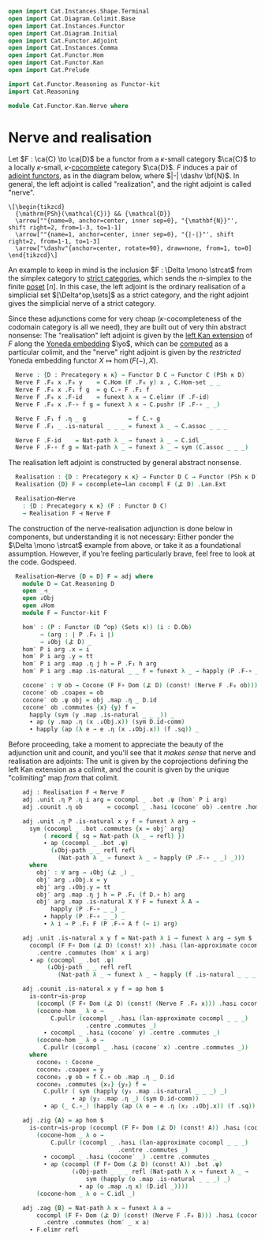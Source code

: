 ```agda
open import Cat.Instances.Shape.Terminal
open import Cat.Diagram.Colimit.Base
open import Cat.Instances.Functor
open import Cat.Diagram.Initial
open import Cat.Functor.Adjoint
open import Cat.Instances.Comma
open import Cat.Functor.Hom
open import Cat.Functor.Kan
open import Cat.Prelude

import Cat.Functor.Reasoning as Functor-kit
import Cat.Reasoning

module Cat.Functor.Kan.Nerve where
```

<!--
```agda
private
  variable o κ : Level
open Functor
open _=>_
```
-->

# Nerve and realisation

Let $F : \ca{C} \to \ca{D}$ be a functor from a $\kappa$-small category
$\ca{C}$ to a locally $\kappa$-small, $\kappa$-[cocomplete] category
$\ca{D}$. $F$ induces a pair of [adjoint functors], as in the diagram
below, where $|-| \dashv \bf{N}$. In general, the left adjoint is called
"realization", and the right adjoint is called "nerve".

[cocomplete]: Cat.Diagram.Colimit.Base.html#cocompleteness
[adjoint functors]: Cat.Functor.Adjoint.html

~~~{.quiver .short-1}
\[\begin{tikzcd}
  {\mathrm{PSh}(\mathcal{C})} && {\mathcal{D}}
  \arrow[""{name=0, anchor=center, inner sep=0}, "{\mathbf{N}}"', shift right=2, from=1-3, to=1-1]
  \arrow[""{name=1, anchor=center, inner sep=0}, "{|-|}"', shift right=2, from=1-1, to=1-3]
  \arrow["\dashv"{anchor=center, rotate=90}, draw=none, from=1, to=0]
\end{tikzcd}\]
~~~

An example to keep in mind is the inclusion $F : \Delta \mono \strcat$
from the simplex category to [strict categories], which sends the
$n$-simplex to the finite [poset] $[n]$. In this case, the left adjoint
is the ordinary realisation of a simplicial set $[\Delta^op,\sets]$ as a
strict category, and the right adjoint gives the simplicial nerve of a
strict category.

[strict categories]: Cat.Instances.StrictCat.html
[poset]: Cat.Instances.Thin.html

Since these adjunctions come for very cheap ($\kappa$-cocompleteness of
the codomain category is all we need), they are built out of very thin
abstract nonsense: The "realisation" left adjoint is given by the [left
Kan extension] of $F$ along the [Yoneda embedding] $\yo$, which can be
[computed] as a particular colimit, and the "nerve" right adjoint is
given by the _restricted_ Yoneda embedding functor $X \mapsto \hom(F(-),
X)$.

[left Kan extension]: Cat.Functor.Kan.html
[Yoneda embedding]: Cat.Functor.Hom.html
[computed]: Cat.Functor.Kan.html#a-formula

<!--
```agda
module _ {κ o} {C : Precategory o κ} where
  private module C = Cat.Reasoning C
```
-->

```agda
  Nerve : {D : Precategory κ κ} → Functor D C → Functor C (PSh κ D)
  Nerve F .F₀ x .F₀ y    = C.Hom (F .F₀ y) x , C.Hom-set _ _
  Nerve F .F₀ x .F₁ f g  = g C.∘ F .F₁ f
  Nerve F .F₀ x .F-id    = funext λ x → C.elimr (F .F-id)
  Nerve F .F₀ x .F-∘ f g = funext λ x → C.pushr (F .F-∘ _ _)

  Nerve F .F₁ f .η _ g            = f C.∘ g
  Nerve F .F₁ _ .is-natural _ _ _ = funext λ _ → C.assoc _ _ _

  Nerve F .F-id    = Nat-path λ _ → funext λ _ → C.idl _
  Nerve F .F-∘ f g = Nat-path λ _ → funext λ _ → sym (C.assoc _ _ _)
```

The realisation left adjoint is constructed by general abstract
nonsense.

<!--
```agda
module _ {C : Precategory o κ} (cocompl : is-cocomplete κ κ C) where
  private module C = Cat.Reasoning C
  open Initial
  open Cocone-hom
  open Cocone
```
-->

```agda
  Realisation : {D : Precategory κ κ} → Functor D C → Functor (PSh κ D) C
  Realisation {D} F = cocomplete→lan cocompl F (よ D) .Lan.Ext

  Realisation⊣Nerve
    : {D : Precategory κ κ} (F : Functor D C)
    → Realisation F ⊣ Nerve F
```

The construction of the nerve-realisation adjunction is done below in
components, but understanding it is not necessary: Either ponder the
$\Delta \mono \strcat$ example from above, or take it as a foundational
assumption. However, if you're feeling particularly brave, feel free to
look at the code. Godspeed.

```agda
  Realisation⊣Nerve {D = D} F = adj where
    module D = Cat.Reasoning D
    open _⊣_
    open ↓Obj
    open ↓Hom
    module F = Functor-kit F

    hom′ : (P : Functor (D ^op) (Sets κ)) (i : D.Ob)
         → (arg : ∣ P .F₀ i ∣)
         → ↓Obj (よ D) _
    hom′ P i arg .x = i
    hom′ P i arg .y = tt
    hom′ P i arg .map .η j h = P .F₁ h arg
    hom′ P i arg .map .is-natural _ _ f = funext λ _ → happly (P .F-∘ _ _) _

    cocone′ : ∀ ob → Cocone (F F∘ Dom (よ D) (const! (Nerve F .F₀ ob)))
    cocone′ ob .coapex = ob
    cocone′ ob .ψ obj = obj .map .η _ D.id
    cocone′ ob .commutes {x} {y} f =
      happly (sym (y .map .is-natural _ _ _)) _
      ∙ ap (y .map .η (x .↓Obj.x)) (sym D.id-comm)
      ∙ happly (ap (λ e → e .η (x .↓Obj.x)) (f .sq)) _
```

Before proceeding, take a moment to appreciate the beauty of the
adjunction unit and counit, and you'll see that it _makes sense_ that
nerve and realisation are adjoints: The unit is given by the
coprojections defining the left Kan extension as a colimit, and the
counit is given by the unique "colimiting" map _from_ that colimit.

```agda
    adj : Realisation F ⊣ Nerve F
    adj .unit .η P .η i arg = cocompl _ .bot .ψ (hom′ P i arg)
    adj .counit .η ob       = cocompl _ .has⊥ (cocone′ ob) .centre .hom

    adj .unit .η P .is-natural x y f = funext λ arg →
      sym (cocompl _ .bot .commutes {x = obj′ arg}
          ( record { sq = Nat-path (λ _ → refl) })
          ∙ ap (cocompl _ .bot .ψ)
            (↓Obj-path _ _ refl refl
              (Nat-path λ _ → funext λ _ → happly (P .F-∘ _ _) _)))
      where
        obj′ : ∀ arg → ↓Obj (よ _) _
        obj′ arg .↓Obj.x = y
        obj′ arg .↓Obj.y = tt
        obj′ arg .map .η j h = P .F₁ (f D.∘ h) arg
        obj′ arg .map .is-natural X Y F = funext λ A →
            happly (P .F-∘ _ _) _
          ∙ happly (P .F-∘ _ _) _
          ∙ λ i → P .F₁ F (P .F-∘ A f (~ i) arg)

    adj .unit .is-natural x y f = Nat-path λ i → funext λ arg → sym $
      cocompl (F F∘ Dom (よ D) (const! x)) .has⊥ (lan-approximate cocompl _ _ f)
        .centre .commutes (hom′ x i arg)
      ∙ ap (cocompl _ .bot .ψ)
           (↓Obj-path _ _ refl refl
              (Nat-path λ _ → funext λ _ → happly (f .is-natural _ _ _) _))

    adj .counit .is-natural x y f = ap hom $
      is-contr→is-prop
        (cocompl (F F∘ Dom (よ D) (const! (Nerve F .F₀ x))) .has⊥ cocone₂)
        (cocone-hom _ λ o →
            C.pullr (cocompl _ .has⊥ (lan-approximate cocompl _ _ _)
                      .centre .commutes _)
          ∙ cocompl _ .has⊥ (cocone′ y) .centre .commutes _)
        (cocone-hom _ λ o →
          C.pullr (cocompl _ .has⊥ (cocone′ x) .centre .commutes _))
      where
        cocone₂ : Cocone _
        cocone₂ .coapex = y
        cocone₂ .ψ ob = f C.∘ ob .map .η _ D.id
        cocone₂ .commutes {x₂} {y₂} f =
          C.pullr ( sym (happly (y₂ .map .is-natural _ _ _) _)
                  ∙ ap (y₂ .map .η _) (sym D.id-comm))
          ∙ ap (_ C.∘_) (happly (ap (λ e → e .η (x₂ .↓Obj.x)) (f .sq)) D.id)

    adj .zig {A} = ap hom $
      is-contr→is-prop (cocompl (F F∘ Dom (よ D) (const! A)) .has⊥ (cocompl _ .bot))
        (cocone-hom _ λ o →
            C.pullr (cocompl _ .has⊥ (lan-approximate cocompl _ _ _)
                               .centre .commutes _)
          ∙ cocompl _ .has⊥ (cocone′ _) .centre .commutes _
          ∙ ap (cocompl (F F∘ Dom (よ D) (const! A)) .bot .ψ)
                  (↓Obj-path _ _ _ refl (Nat-path λ x → funext λ _ →
                      sym (happly (o .map .is-natural _ _ _) _)
                    ∙ ap (o .map .η x) (D.idl _))))
        (cocone-hom _ λ o → C.idl _)

    adj .zag {B} = Nat-path λ x → funext λ a →
        cocompl (F F∘ Dom (よ D) (const! (Nerve F .F₀ B))) .has⊥ (cocone′ B)
          .centre .commutes (hom′ _ x a)
      ∙ F.elimr refl
```
